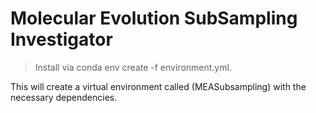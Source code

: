 # Molecular Evolution SubSampling Investigator

> Install via conda env create -f environment.yml. 


This will create a virtual environment called (MEASubsampling) with the necessary dependencies.

